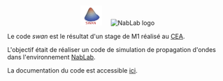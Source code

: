 <center>
<img src="./README_images/logo.png" alt="Swan logo" title="Swan logo" style="width: 50px;"/>
&nbsp;&nbsp;&nbsp;
<img src="https://github.com/cea-hpc/NabLab/blob/master/README_images/logo_full.png" alt="NabLab logo" title="NabLab logo" style="width: 50px;"/>
</center>

Le code *swan* est le résultat d'un stage de M1 réalisé au [CEA](https://www.cea.fr/).

L'objectif était de réaliser un code de simulation de propagation d'ondes dans l'environnement [NabLab](https://github.com/cea-hpc/NabLab).

La documentation du code est accessible [ici](https://cea-hpc.github.io/swan/).
